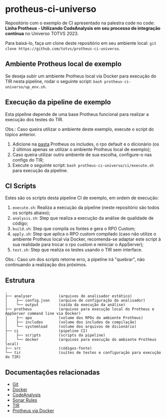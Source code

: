# protheus-ci-universo

Repositório com o exemplo de CI apresentado na palestra code no code: **Linha Protheus - Utilizando CodeAnalysis em seu processo de integração contínua** no Universo TOTVS 2023.

Para baixá-lo, faça um clone deste repositório em seu ambiente local: `git clone https://github.com/totvs/protheus-ci-universo`.

## Ambiente Protheus local de exemplo

Se deseja subir um ambiente Protheus local via Docker para execução do TIR nesta pipeline, rodar o seguinte script: `bash protheus-ci-universo/up_env.sh`.

## Execução da pipeline de exemplo

Esta pipeline depende de uma base Protheus funcional para realizar a execução dos testes do TIR.

Obs.: Caso queira utilizar o ambiente deste exemplo, execute o script do tópico anterior.

1. Adicione na [pasta](#estrutura) Protheus os includes, o rpo default e o dicionário (os 2 últimos apenas se utilizar o ambiente Protheus  local de exemplo);
2. Caso queira utilizar outro ambiente de sua escolha, configure-o nas configs do TIR;
3. Execute o seguinte script: `bash protheus-ci-universo/ci/execute.sh` para execução da pipeline.

## CI Scripts

Estes são os scripts desta pipeline CI de exemplo, em ordem de execução:

1. `execute.sh`: Realiza a execução da pipeline (neste repositório são todos os scripts abaixo);
2. `analysis.sh`: Step que realiza a execução da análise de qualidade de código;
4. `build.sh`: Step que compila os fontes e gera o RPO Custom;
3. `apply.sh`: Step que aplica o RPO custom compilado (caso não utilize o ambiente Protheus local via Docker, recomenda-se adaptar este script à sua realidade para trocar o rpo custom e reiniciar o AppServer);
5. `test.sh`: Step que realiza os testes usando o TIR sem interface.

Obs.: Caso um dos scripts retorne erro, a pipeline irá "quebrar", não continuando a realização dos próximos.

## Estrutura

```
.
├── analyser            (arquivos do analisador estático)
│    ├── config.json    (arquivo de configuração do analisador)
│    └── output         (saída da execução da análise)
├── protheus            (arquivos para execução local do Protheus e AppServer command line via Docker)
│    ├── apo            (volume dos RPOs do ambiente Protheus)
│    ├── includes       (volume dos includes da compilação)
│    └── systemload     (volume dos arquivos de dicionário)
├── ci                  (pipeline CI)
│    ├── scripts        (scripts da pipeline)
│    └── docker         (arquivos para execução do ambiente Protheus local)
├── src                 (códigos-fonte)
└── tir                 (suítes de testes e configuração para execução do TIR)
```

## Documentações relacionadas

- [Git](https://git-scm.com)
- [Docker](https://docs.docker.com)
- [CodeAnalysis](https://codeanalysis.totvs.com.br)
- [Sonar Rules](https://sonar-rules.engpro.totvs.com.br/menu/rules)
- [TIR](https://github.com/totvs/tir)
- [Protheus via Docker](https://docker-Protheus.engpro.totvs.com.br)